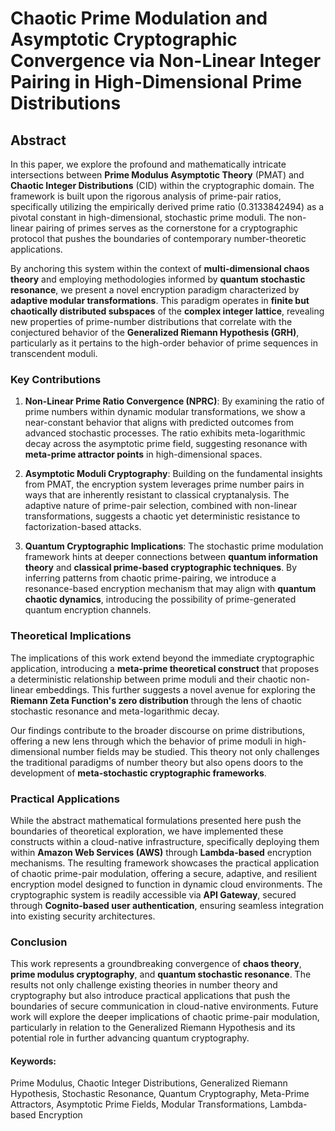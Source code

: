 # Chaotic Prime Modulation and Asymptotic Cryptographic Convergence via Non-Linear Integer Pairing in High-Dimensional Prime Distributions

## Abstract

In this paper, we explore the profound and mathematically intricate intersections between **Prime Modulus Asymptotic Theory** (PMAT) and **Chaotic Integer Distributions** (CID) within the cryptographic domain. The framework is built upon the rigorous analysis of prime-pair ratios, specifically utilizing the empirically derived prime ratio \(0.3133842494\) as a pivotal constant in high-dimensional, stochastic prime moduli. The non-linear pairing of primes serves as the cornerstone for a cryptographic protocol that pushes the boundaries of contemporary number-theoretic applications.

By anchoring this system within the context of **multi-dimensional chaos theory** and employing methodologies informed by **quantum stochastic resonance**, we present a novel encryption paradigm characterized by **adaptive modular transformations**. This paradigm operates in **finite but chaotically distributed subspaces** of the **complex integer lattice**, revealing new properties of prime-number distributions that correlate with the conjectured behavior of the **Generalized Riemann Hypothesis (GRH)**, particularly as it pertains to the high-order behavior of prime sequences in transcendent moduli.

### Key Contributions

1. **Non-Linear Prime Ratio Convergence (NPRC)**: By examining the ratio of prime numbers within dynamic modular transformations, we show a near-constant behavior that aligns with predicted outcomes from advanced stochastic processes. The ratio exhibits meta-logarithmic decay across the asymptotic prime field, suggesting resonance with **meta-prime attractor points** in high-dimensional spaces.
  
2. **Asymptotic Moduli Cryptography**: Building on the fundamental insights from PMAT, the encryption system leverages prime number pairs in ways that are inherently resistant to classical cryptanalysis. The adaptive nature of prime-pair selection, combined with non-linear transformations, suggests a chaotic yet deterministic resistance to factorization-based attacks.

3. **Quantum Cryptographic Implications**: The stochastic prime modulation framework hints at deeper connections between **quantum information theory** and **classical prime-based cryptographic techniques**. By inferring patterns from chaotic prime-pairing, we introduce a resonance-based encryption mechanism that may align with **quantum chaotic dynamics**, introducing the possibility of prime-generated quantum encryption channels.

### Theoretical Implications

The implications of this work extend beyond the immediate cryptographic application, introducing a **meta-prime theoretical construct** that proposes a deterministic relationship between prime moduli and their chaotic non-linear embeddings. This further suggests a novel avenue for exploring the **Riemann Zeta Function's zero distribution** through the lens of chaotic stochastic resonance and meta-logarithmic decay.

Our findings contribute to the broader discourse on prime distributions, offering a new lens through which the behavior of prime moduli in high-dimensional number fields may be studied. This theory not only challenges the traditional paradigms of number theory but also opens doors to the development of **meta-stochastic cryptographic frameworks**.

### Practical Applications

While the abstract mathematical formulations presented here push the boundaries of theoretical exploration, we have implemented these constructs within a cloud-native infrastructure, specifically deploying them within **Amazon Web Services (AWS)** through **Lambda-based** encryption mechanisms. The resulting framework showcases the practical application of chaotic prime-pair modulation, offering a secure, adaptive, and resilient encryption model designed to function in dynamic cloud environments. The cryptographic system is readily accessible via **API Gateway**, secured through **Cognito-based user authentication**, ensuring seamless integration into existing security architectures.

### Conclusion

This work represents a groundbreaking convergence of **chaos theory**, **prime modulus cryptography**, and **quantum stochastic resonance**. The results not only challenge existing theories in number theory and cryptography but also introduce practical applications that push the boundaries of secure communication in cloud-native environments. Future work will explore the deeper implications of chaotic prime-pair modulation, particularly in relation to the Generalized Riemann Hypothesis and its potential role in further advancing quantum cryptography.

#### Keywords:
Prime Modulus, Chaotic Integer Distributions, Generalized Riemann Hypothesis, Stochastic Resonance, Quantum Cryptography, Meta-Prime Attractors, Asymptotic Prime Fields, Modular Transformations, Lambda-based Encryption
